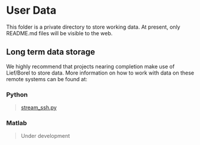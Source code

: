 # User Data
This folder is a private directory to store working data. At present, only README.md files will be visible to the web.

## Long term data storage

We highly recommend that projects nearing completion make use of Lief/Borel to store data. More information on how to work with data on these remote systems can be found at:

### Python
> [stream_ssh.py](../scripts/codehub/utils/acquisition/stream_ssh.py)

### Matlab
> Under development
